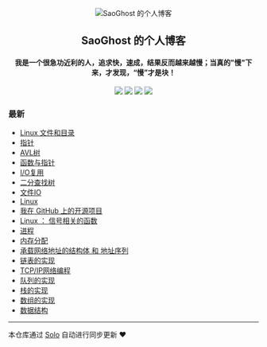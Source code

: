 <p align="center"><img alt="SaoGhost 的个人博客" src="https://img.hacpai.com/file/2019/10/gentleman-cc9d4afa.png"></p><h2 align="center">
SaoGhost 的个人博客
</h2>

<h4 align="center">我是一个很急功近利的人，追求快，速成，结果反而越来越慢；当真的"慢"下来，才发现，“慢”才是块！</h4>
<p align="center"><a title="SaoGhost 的个人博客" target="_blank" href="https://github.com/SaoGhost/solo-blog"><img src="https://img.shields.io/github/last-commit/SaoGhost/solo-blog.svg?style=flat-square&color=FF9900"></a>
<a title="GitHub repo size in bytes" target="_blank" href="https://github.com/SaoGhost/solo-blog"><img src="https://img.shields.io/github/repo-size/SaoGhost/solo-blog.svg?style=flat-square"></a>
<a title="Solo Version" target="_blank" href="https://github.com/b3log/solo/releases"><img src="https://img.shields.io/badge/solo-3.6.5-f1e05a.svg?style=flat-square&color=blueviolet"></a>
<a title="Hits" target="_blank" href="https://github.com/b3log/hits"><img src="https://hits.b3log.org/SaoGhost/solo-blog.svg"></a></p>

### 最新

* [Linux 文件和目录](https://yanjj98.cn/articles/2019/10/29/1572342613239.html)
* [指针](https://yanjj98.cn/articles/2019/10/28/1572260202679.html)
* [AVL树](https://yanjj98.cn/articles/2019/10/25/1572004469218.html)
* [函数与指针 ](https://yanjj98.cn/articles/2019/10/21/1571662279084.html)
* [I/O复用](https://yanjj98.cn/articles/2019/10/18/1571403097650.html)
* [二分查找树](https://yanjj98.cn/articles/2019/10/17/1571303066493.html)
* [文件IO](https://yanjj98.cn/articles/2019/10/15/1571102317255.html)
* [Linux ](https://yanjj98.cn/articles/2019/10/14/1571056229441.html)
* [我在 GitHub 上的开源项目](https://yanjj98.cn/my-github-repos)
* [ Linux ： 信号相关的函数](https://yanjj98.cn/articles/2019/10/12/1570884962271.html)
* [进程](https://yanjj98.cn/articles/2019/10/12/1570884903932.html)
* [内存分配](https://yanjj98.cn/articles/2019/10/12/1570884839661.html)
* [承载网络地址的结构体 和 地址序列](https://yanjj98.cn/articles/2019/10/12/1570884776650.html)
* [链表的实现](https://yanjj98.cn/articles/2019/10/12/1570884711117.html)
* [TCP/IP网络编程](https://yanjj98.cn/articles/2019/10/12/1570884623725.html)
* [队列的实现](https://yanjj98.cn/articles/2019/10/12/1570884540757.html)
* [栈的实现](https://yanjj98.cn/articles/2019/10/12/1570884492659.html)
* [数组的实现](https://yanjj98.cn/articles/2019/10/12/1570884445610.html)
* [数据结构](https://yanjj98.cn/articles/2019/10/12/1570884392276.html)



---

本仓库通过 [Solo](https://github.com/b3log/solo) 自动进行同步更新 ❤️ 